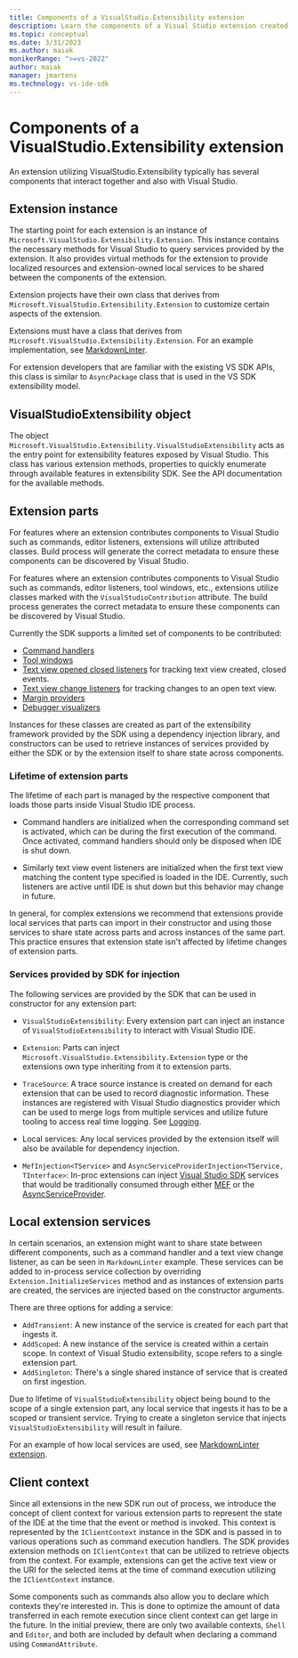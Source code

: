 ```yaml
---
title: Components of a VisualStudio.Extensibility extension
description: Learn the components of a Visual Studio extension created with the VisualStudio.Extensibility model, and how they interact with each other.
ms.topic: conceptual
ms.date: 3/31/2023
ms.author: maiak
monikerRange: ">=vs-2022"
author: maiak
manager: jmartens
ms.technology: vs-ide-sdk
---
```


# Components of a VisualStudio.Extensibility extension

An extension utilizing VisualStudio.Extensibility typically has several components that interact together and also with Visual Studio.

## Extension instance

The starting point for each extension is an instance of `Microsoft.VisualStudio.Extensibility.Extension`. This instance contains the necessary methods for Visual Studio to query services provided by the extension. It also provides virtual methods for the extension to provide localized resources and extension-owned local services to be shared between the components of the extension.

Extension projects have their own class that derives from `Microsoft.VisualStudio.Extensibility.Extension` to customize certain aspects of the extension.

Extensions must have a class that derives from `Microsoft.VisualStudio.Extensibility.Extension`. For an example implementation, see [MarkdownLinter](https://github.com/microsoft/VSExtensibility/tree/main/New_Extensibility_Model/Samples/MarkdownLinter).

For extension developers that are familiar with the existing VS SDK APIs, this class is similar to `AsyncPackage` class that is used in the VS SDK extensibility model.

## VisualStudioExtensibility object

The object `Microsoft.VisualStudio.Extensibility.VisualStudioExtensibility` acts as the entry point for extensibility features exposed by Visual Studio. This class has various extension methods, properties to quickly enumerate through available features in extensibility SDK. See the API documentation for the available methods.

## Extension parts

For features where an extension contributes components to Visual Studio such as commands, editor listeners, extensions will utilize attributed classes. Build process will generate the correct metadata to ensure these components can be discovered by Visual Studio.

For features where an extension contributes components to Visual Studio such as commands, editor listeners, tool windows, etc., extensions utilize classes marked with the `VisualStudioContribution` attribute. The build process generates the correct metadata to ensure these components can be discovered by Visual Studio.

Currently the SDK supports a limited set of components to be contributed:

* [Command handlers](../extension-guides/command/command.md)
* [Tool windows](../extension-guides/toolWindow/toolWindow.md)
* [Text view opened closed listeners](../extension-guides/editor/editor.md) for tracking text view created, closed events.
* [Text view change listeners](../extension-guides/editor/editor.md) for tracking changes to an open text view.
* [Margin providers](https://github.com/microsoft/VSExtensibility/tree/main/docs/new-extensibility-model/api/Microsoft.VisualStudio.Extensibility.Editor.md#T-Microsoft-VisualStudio-Extensibility-Editor-ITextViewMarginProvider)
* [Debugger visualizers](https://github.com/microsoft/VSExtensibility/tree/main/docs/new-extensibility-model/api/Microsoft.VisualStudio.Extensibility.md#T-Microsoft-VisualStudio-Extensibility-DebuggerVisualizers-DebuggerVisualizerProvider)

Instances for these classes are created as part of the extensibility framework provided by the SDK using a dependency injection library, and constructors can be used to retrieve instances of services provided by either the SDK or by the extension itself to share state across components.

### Lifetime of extension parts

The lifetime of each part is managed by the respective component that loads those parts inside Visual Studio IDE process.

* Command handlers are initialized when the corresponding command set is activated, which can be during the first execution of the command. Once activated, command handlers should only be disposed when IDE is shut down.

* Similarly text view event listeners are initialized when the first text view matching the content type specified is loaded in the IDE. Currently, such listeners are active until IDE is shut down but this behavior may change in future.

In general, for complex extensions we recommend that extensions provide local services that parts can import in their constructor and using those services to share state across parts and across instances of the same part. This practice ensures that extension state isn't affected by lifetime changes of extension parts.

### Services provided by SDK for injection

The following services are provided by the SDK that can be used in constructor for any extension part:

* `VisualStudioExtensibility`: Every extension part can inject an instance of `VisualStudioExtensibility` to interact with Visual Studio IDE.

* `Extension`: Parts can inject `Microsoft.VisualStudio.Extensibility.Extension` type or the extensions own type inheriting from it to extension parts.

* `TraceSource`: A trace source instance is created on demand for each extension that can be used to record diagnostic information. These instances are registered with Visual Studio diagnostics provider which can be used to merge logs from multiple services and utilize future tooling to access real time logging. See [Logging](logging.md).

* Local services: Any local services provided by the extension itself will also be available for dependency injection.

* `MefInjection<TService>` and `AsyncServiceProviderInjection<TService, TInterface>`: In-proc extensions can inject [Visual Studio SDK](https://www.nuget.org/packages/Microsoft.VisualStudio.SDK) services that would be traditionally consumed through either [MEF](/visualstudio/extensibility/managed-extensibility-framework-in-the-editor) or the [AsyncServiceProvider](/dotnet/api/microsoft.visualstudio.shell.asyncserviceprovider).

## Local extension services

In certain scenarios, an extension might want to share state between different components, such as a command handler and a text view change listener, as can be seen in `MarkdownLinter` example. These services can be added to in-process service collection by overriding `Extension.InitializeServices` method and as instances of extension parts are created, the services are injected based on the constructor arguments.

There are three options for adding a service:

* `AddTransient`: A new instance of the service is created for each part that ingests it.
* `AddScoped`: A new instance of the service is created within a certain scope. In context of Visual Studio extensibility, scope refers to a single extension part.
* `AddSingleton`: There's a single shared instance of service that is created on first ingestion.

Due to lifetime of `VisualStudioExtensibility` object being bound to the scope of a single extension part, any local service that ingests it has to be a scoped or transient service. Trying to create a singleton service that injects `VisualStudioExtensibility` will result in failure.

For an example of how local services are used, see [MarkdownLinter extension](https://github.com/Microsoft/VSExtensibility/tree/main/New_Extensibility_Model/Samples/MarkdownLinter/).

## Client context

Since all extensions in the new SDK run out of process, we introduce the concept of client context for various extension parts to represent the state of the IDE at the time that the event or method is invoked. This context is represented by the `IClientContext` instance in the SDK and is passed in to various operations such as command execution handlers. The SDK provides extension methods on `IClientContext` that can be utilized to retrieve objects from the context. For example, extensions can get the active text view or the URI for the selected items at the time of command execution utilizing the `IClientContext` instance.

Some components such as commands also allow you to declare which contexts they're interested in. This is done to optimize the amount of data transferred in each remote execution since client context can get large in the future. In the initial preview, there are only two available contexts, `Shell` and `Editor`, and both are included by default when declaring a command using `CommandAttribute`.
